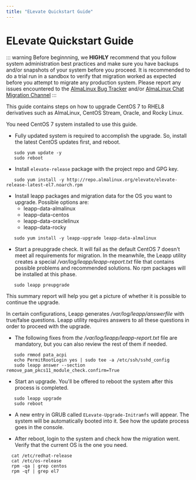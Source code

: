 ```yaml
---
title: "ELevate Quickstart Guide"
---
```


# ELevate Quickstart Guide

::: warning
Before beginnning, we **HIGHLY** recommend that you follow system administration best practices and make sure you have backups and/or snapshots of your system before you proceed. It is recommended to do a trial run in a sandbox to verify that migration worked as expected before you attempt to migrate any production system. Please report any issues encountered to the [AlmaLinux Bug Tracker](https://bugs.almalinux.org) and/or [AlmaLinux Chat Migration Channel](https://chat.almalinux.org/almalinux/channels/migration)
:::

This guide contains steps on how to upgrade CentOS 7 to RHEL8 derivatives such as AlmaLinux, CentOS Stream, Oracle, and Rocky Linux. 

You need CentOS 7 system installed to use this guide.


* Fully updated system is required to accomplish the upgrade. So, install the latest CentOS updates first, and reboot.
 ```
    sudo yum update -y
    sudo reboot
 ```


* Install `elevate-release` package with the project repo and GPG key.
 ```
    sudo yum install -y http://repo.almalinux.org/elevate/elevate-release-latest-el7.noarch.rpm
 ```


* Install leapp packages and migration data for the OS you want to upgrade. Possible options are:
    * leapp-data-almalinux
    * leapp-data-centos
    * leapp-data-oraclelinux
    * leapp-data-rocky
 ```
    sudo yum install -y leapp-upgrade leapp-data-almalinux
 ```

* Start a preupgrade check. It will fail as the default CentOS 7 doesn't meet all requirements for migration. In the meanwhile, the Leapp utility creates a special */var/log/leapp/leapp-report.txt* file that contains possible problems and recommended solutions. No rpm packages will be installed at this phase.
 ```
    sudo leapp preupgrade
 ```

   This summary report will help you get a picture of whether it is possible to continue the upgrade.

   In certain configurations, Leapp generates */var/log/leapp/answerfile* with true/false questions. Leapp utility requires answers to all these questions in order to proceed with the upgrade.

* The following fixes from *the /var/log/leapp/leapp-report.txt* file are mandatory, but you can also review the rest of them if needed.
```
   sudo rmmod pata_acpi
   echo PermitRootLogin yes | sudo tee -a /etc/ssh/sshd_config
   sudo leapp answer --section remove_pam_pkcs11_module_check.confirm=True
```


* Start an upgrade. You'll be offered to reboot the system after this process is completed.
 ```
    sudo leapp upgrade
    sudo reboot
```

* A new entry in GRUB called `ELevate-Upgrade-Initramfs` will appear. The system will be automatically booted into it.
   See how the update process goes in the console.

* After reboot, login to the system and check how the migration went. Verify that the current OS is the one you need.
 ```
   cat /etc/redhat-release
   cat /etc/os-release
   rpm -qa | grep centos
   rpm -qf | grep el7
```